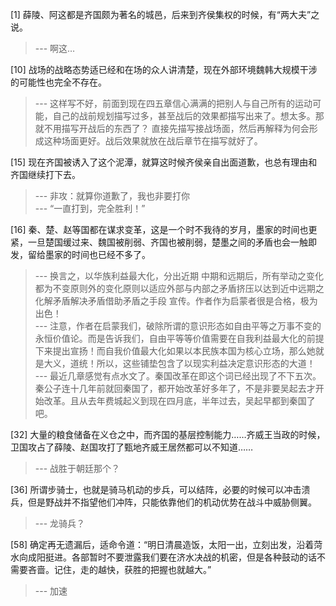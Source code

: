 
[1] 薛陵、阿这都是齐国颇为著名的城邑，后来到齐侯集权的时候，有“两大夫”之说。
>--- 啊这…<br>

[10] 战场的战略态势适已经和在场的众人讲清楚，现在外部环境魏韩大规模干涉的可能性也完全不存在。
>--- 这样写不好，前面到现在四五章信心满满的把别人与自己所有的运动可能，自己的战前规划描写过多，甚至战后的效果都描写出来了。想太多。那就不用描写开战后的东西了？
直接先描写接战场面，然后再解释为何会形成这种场面更好。战后效果就放在战后章节在描写就好了。<br>

[15] 现在齐国被诱入了这个泥潭，就算这时候齐侯亲自出面道歉，也总有理由和齐国继续打下去。
>--- 非攻：就算你道歉了，我也非要打你<br>
>--- “一直打到，完全胜利！”<br>

[16] 秦、楚、赵等国都在谋求变革，这是一个时不我待的岁月，墨家的时间也更紧，一旦楚国缓过来、魏国被削弱、齐国也被削弱，楚墨之间的矛盾也会一触即发，留给墨家的时间也已经不多了。
>--- 换言之，以华族利益最大化，分出近期 中期和远期后，所有举动之变化都为不变原则外的变化原则以适应外部与内部之矛盾挤压以达到近中远期之化解矛盾解决矛盾借助矛盾之手段 宣传。作者作为启蒙者很是合格，极为出色！<br>
>--- 注意，作者在启蒙我们，破除所谓的意识形态如自由平等之万事不变的永恒价值论。而是告诉我们，自由平等等价值需要在自我利益最大化的前提下来提出宣扬！而自我价值最大化如果以本民族本国为核心立场，那么她就是大义，道统！所以，这些铺垫包含了以现实利益决定意识形态的大道！<br>
>--- 最近几章感觉有点水文了。秦国改革在即这个词已经出现了不下五次。秦公子连十几年前就回秦国了，都开始改革好多年了，不是非要吴起去才开始改革。且从去年费城起义到现在四月底，半年过去，吴起早都到秦国了吧。<br>

[32] 大量的粮食储备在义仓之中，而齐国的基层控制能力……齐威王当政的时候，卫国攻占了薛陵、赵国攻打了甄地齐威王居然都可以不知道……
>--- 战胜于朝廷那个？<br>

[36] 所谓步骑士，也就是骑马机动的步兵，可以结阵，必要的时候可以冲击溃兵，但是野战并不指望他们冲阵，只能依靠他们的机动优势在战斗中威胁侧翼。
>--- 龙骑兵？<br>

[58] 确定再无遗漏后，适命令道：“明日清晨造饭，太阳一出，立刻出发，沿着菏水向成阳挺进。各部暂时不要泄露我们要在济水决战的机密，但是各种鼓动的话不需要吝啬。记住，走的越快，获胜的把握也就越大。”
>--- 加速<br>
